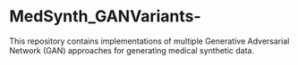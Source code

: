 # MedSynth_GANVariants-
This repository contains implementations of multiple Generative Adversarial Network (GAN) approaches for generating medical synthetic data. 
